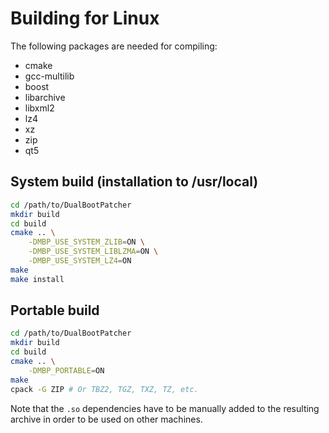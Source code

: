Building for Linux
==================

The following packages are needed for compiling:

- cmake
- gcc-multilib
- boost
- libarchive
- libxml2
- lz4
- xz
- zip
- qt5

System build (installation to /usr/local)
-----------------------------------------

```sh
cd /path/to/DualBootPatcher
mkdir build
cd build
cmake .. \
    -DMBP_USE_SYSTEM_ZLIB=ON \
    -DMBP_USE_SYSTEM_LIBLZMA=ON \
    -DMBP_USE_SYSTEM_LZ4=ON
make
make install
```


Portable build
--------------

```sh
cd /path/to/DualBootPatcher
mkdir build
cd build
cmake .. \
    -DMBP_PORTABLE=ON
make
cpack -G ZIP # Or TBZ2, TGZ, TXZ, TZ, etc.
```

Note that the `.so` dependencies have to be manually added to the resulting archive in order to be used on other machines.
